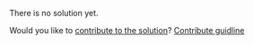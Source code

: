 
There is no solution yet.

Would you like to [contribute to the solution](https://github.com/BFEdev/BFE.dev-solutions/blob/main/react-quiz/react-rerender-6-context_en.md)? [Contribute guidline](https://github.com/BFEdev/BFE.dev-solutions#how-to-contribute)

